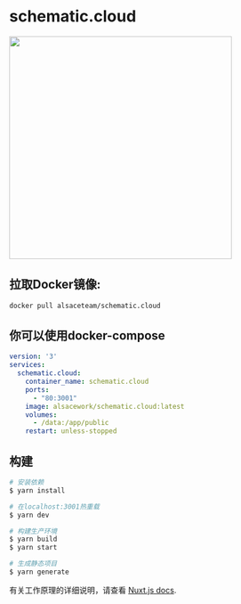 # schematic.cloud

<a href="https://schematic.cloud">
  <picture>
    <source width="400" media="(prefers-color-scheme: dark)" srcset="https://raw.githubusercontent.com/IntellectualSites/schematic.cloud/master/assets/img/logo.svg">
    <img width="400" src="https://raw.githubusercontent.com/IntellectualSites/schematic.cloud/master/assets/img/logo-darkmode.svg">
  </picture>
</a>

## 拉取Docker镜像:
  ```bash
  docker pull alsaceteam/schematic.cloud
  ```

## 你可以使用docker-compose
  ``` yaml
  version: '3'
  services:
    schematic.cloud:
      container_name: schematic.cloud
      ports:
        - "80:3001"
      image: alsacework/schematic.cloud:latest
      volumes:
        - /data:/app/public
      restart: unless-stopped
  ```

## 构建

```bash
# 安装依赖
$ yarn install

# 在localhost:3001热重载
$ yarn dev

# 构建生产环境
$ yarn build
$ yarn start

# 生成静态项目
$ yarn generate
```

有关工作原理的详细说明，请查看 [Nuxt.js docs](https://nuxtjs.org).
